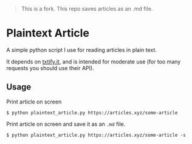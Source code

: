 >This is a fork. 
This repo saves articles as an .md file.

# Plaintext Article
A simple python script I use for reading articles in plain text.

It depends on [txtify.it](https://txtify.it), and is intended for moderate use (for too many requests you should use their API).

## Usage
Print article on screen
```
$ python plaintext_article.py https://articles.xyz/some-article
```
Print article on screen and save it as an `.md` file.
```
$ python plaintext_article.py https://articles.xyz/some-article -s
```
